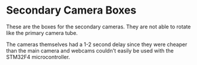# Secondary Camera Boxes

These are the boxes for the secondary cameras. They are not able to rotate like the primary camera tube.

The cameras themselves had a  1-2 second delay since they were cheaper than the main camera and webcams couldn't easily be used with the STM32F4 microcontroller.